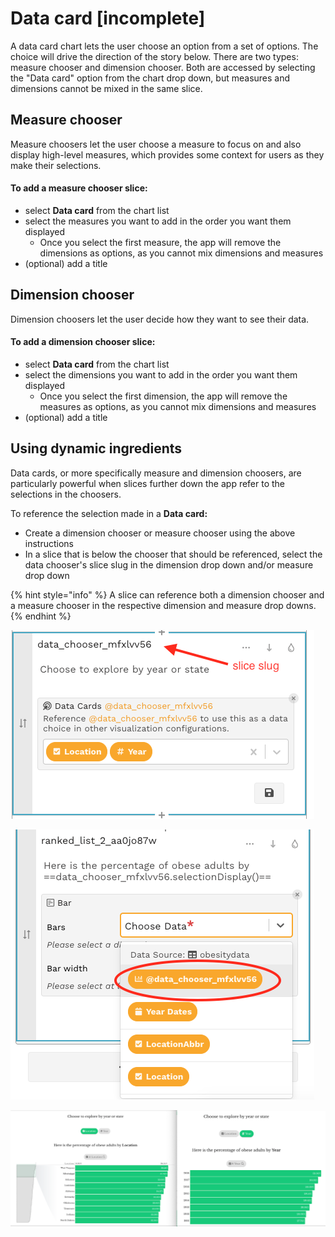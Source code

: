 # Data card \[incomplete\]

A data card chart lets the user choose an option from a set of options. The choice will drive the direction of the story below. There are two types:  measure chooser and dimension chooser. Both are accessed by selecting the "Data card" option from the chart drop down, but measures and dimensions cannot be mixed in the same slice.

## Measure chooser

Measure choosers let the user choose a measure to focus on and also display high-level measures, which provides some context for users as they make their selections.

#### To add a measure chooser slice:

* select **Data card** from the chart list
* select the measures you want to add in the order you want them displayed
  * Once you select the first measure, the app will remove the dimensions as options, as you cannot mix dimensions and measures
* \(optional\) add a title

## Dimension chooser

Dimension choosers let the user decide how they want to see their data.

#### To add a dimension chooser slice:

* select **Data card** from the chart list
* select the dimensions you want to add in the order you want them displayed
  * Once you select the first dimension, the app will remove the measures as options, as you cannot mix dimensions and measures
* \(optional\) add a title

## Using dynamic ingredients

Data cards, or more specifically measure and dimension choosers, are particularly powerful when slices further down the app refer to the selections in the choosers.

To reference the selection made in a **Data card:** 

* Create a dimension chooser or measure chooser using the above instructions
* In a slice that is below the chooser that should be referenced, select the data chooser's slice slug in the dimension drop down and/or measure drop down

{% hint style="info" %}
A slice can reference both a dimension chooser and a measure chooser in the respective dimension and measure drop downs.
{% endhint %}

![The slice slug is in the header](../../../.gitbook/assets/screen-shot-2020-06-23-at-12.34.29-pm.png)

![The data chooser slug will be the first option in the dimension drop down](../../../.gitbook/assets/screen-shot-2020-06-23-at-12.33.52-pm.png)

![The chart on the left is shown if &quot;Location&quot; is selected, but the chart on the right is shown if &quot;Year&quot; is selected](../../../.gitbook/assets/screen-shot-2020-06-23-at-12.53.43-pm.png)



